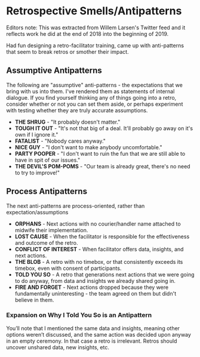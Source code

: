 # Retrospective Smells/Antipatterns #

Editors note: This was extracted from Willem Larsen's Twitter feed and it reflects work he did at the end of 2018 into the beginning of 2019.

Had fun designing a retro-facilitator training, came up with anti-patterns that seem to break retros or smother their impact. 

## Assumptive Antipatterns ##

The following are "assumptive" anti-patterns - the expectations that we bring with us into them. I've rendered them as statements of internal dialogue. If you find yourself thinking any of things going into a retro, consider whether or not you can set them aside, or perhaps experiment with testing whether they are truly accurate assumptions.

- **THE SHRUG** - "It probably doesn't matter."
- **TOUGH IT OUT** - "It's not that big of a deal. It'll probably go away on it's own if I ignore it."
- **FATALIST** - "Nobody cares anyway."
- **NICE GUY** - "I don't want to make anybody uncomfortable."
- **PARTY POOPER** - "I don't want to ruin the fun that we are still able to have in spit of our issues."
- **THE DEVIL'S POM-POMS** - "Our team is already great, there's no need to try to improve!"

## Process Antipatterns ##

The next anti-patterns are process-oriented, rather than expectation/assumptions

- **ORPHANS** - Next actions with no courier/handler name attached to midwife their implementation.
- **LOST CAUSE** - When the facilitator is responsible for the effectiveness and outcome of the retro.
- **CONFLICT OF INTEREST** - When facilitator offers data, insights, and next actions.
- **THE BLOB** - A retro with no timebox, or that consistently exceeds its timebox, even with consent of participants.
- **TOLD YOU SO** - A retro that generations next actions that we were going to do anyway, from data and insights we already shared going in.
- **FIRE AND FORGET** - Next actions dropped because they were fundamentally uninteresting - the team agreed on them but didn't believe in them.

### Expansion on Why I Told You So is an Antipattern ###

You’ll note that I mentioned the same data and insights, meaning other options weren’t discussed, and the same action was decided upon anyway in an empty ceremony. In that case a retro is irrelevant. Retros should uncover unshared data, new insights, etc.